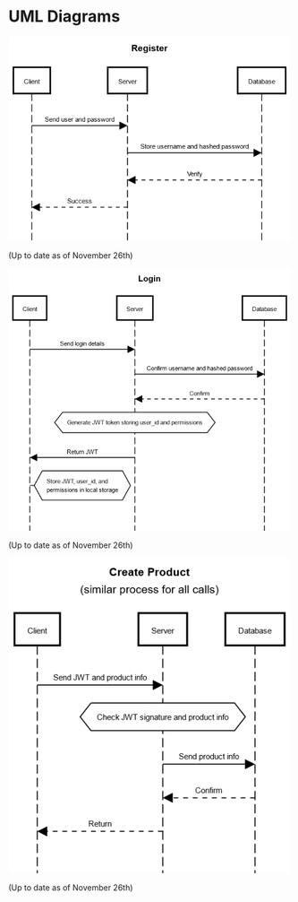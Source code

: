 # UML Diagrams
![Register](https://github.com/phillip-niakoulov/307-ecommerce-site/blob/main/register.png?raw=true)

(Up to date as of November 26th)

![Login](https://github.com/phillip-niakoulov/307-ecommerce-site/blob/main/Login.png?raw=true)

(Up to date as of November 26th)

![Add Product](https://github.com/phillip-niakoulov/307-ecommerce-site/blob/main/CreateProduct.png?raw=true)

(Up to date as of November 26th)
